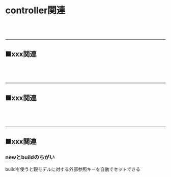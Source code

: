 
# controller関連

　  
　  
- - - 
## ■xxx関連
### 
　  
　  
- - - 
## ■xxx関連
### 
　  
　  
- - - 
## ■xxx関連

### newとbuildのちがい
buildを使うと親モデルに対する外部参照キーを自動でセットできる
